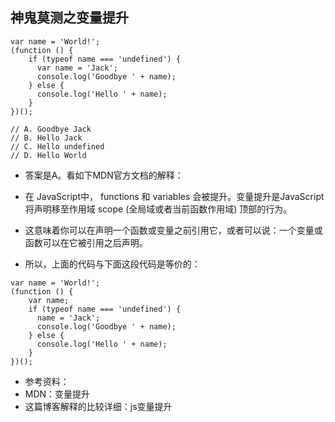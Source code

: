 ## 神鬼莫测之变量提升

```
var name = 'World!';
(function () {
    if (typeof name === 'undefined') {
      var name = 'Jack';
      console.log('Goodbye ' + name);
    } else {
      console.log('Hello ' + name);
    }
})();

// A. Goodbye Jack
// B. Hello Jack
// C. Hello undefined
// D. Hello World
```

- 答案是A。看如下MDN官方文档的解释：

- 在 JavaScript中， functions 和 variables 会被提升。变量提升是JavaScript将声明移至作用域 scope (全局域或者当前函数作用域) 顶部的行为。
- 这意味着你可以在声明一个函数或变量之前引用它，或者可以说：一个变量或函数可以在它被引用之后声明。
- 所以，上面的代码与下面这段代码是等价的：

```
var name = 'World!';
(function () {
    var name;
    if (typeof name === 'undefined') {
      name = 'Jack';
      console.log('Goodbye ' + name);
    } else {
      console.log('Hello ' + name);
    }
})();
```

- 参考资料：
- MDN：变量提升
- 这篇博客解释的比较详细：js变量提升